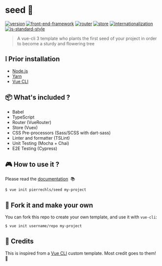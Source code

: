 # seed 🌱

[![version](https://img.shields.io/badge/version-3.0.9-green.svg?style=flat-square)](https://github.com/pierrechls/seed) [![front-end-framework](https://img.shields.io/badge/framework-vue.js-lightgrey.svg?style=flat-square)](http://vuejs.org/) [![router](https://img.shields.io/badge/router-vue--router-lightgrey.svg?style=flat-square)](http://router.vuejs.org/en/index.html) [![store](https://img.shields.io/badge/state--management-vuex-lightgrey.svg?style=flat-square)](http://vuex.vuejs.org/) [![internationalization](https://img.shields.io/badge/internationalization-vue--i18n-lightgrey.svg?style=flat-square)](https://github.com/kazupon/vue-i18n) [![js-standard-style](https://img.shields.io/badge/code_style-standard-lightgrey.svg?style=flat-square)](http://standardjs.com/)

> A vue-cli 3 template who plants the first seed of your project in order to become a sturdy and flowering tree

## :grey_exclamation: Prior installation

- [Node.js](https://nodejs.org/en/download/)
- [Yarn](https://yarnpkg.com/lang/en/docs/install/)
- [Vue CLI](https://cli.vuejs.org/guide/installation.html)

## :package: What's included ?

- Babel
- TypeScript
- Router (VueRouter)
- Store (Vuex)
- CSS Pre-processors (Sass/SCSS with dart-sass)
- Linter and formatter (TSLint)
- Unit Testing (Mocha + Chai)
- E2E Testing (Cypress)

## :video_game: How to use it ?

Please read the [documentation](https://pierrechls.github.io/seed/) &nbsp;📚

``` bash
$ vue init pierrechls/seed my-project
```

## :twisted_rightwards_arrows: Fork it and make your own

You can fork this repo to create your own template, and use it with `vue-cli`:

``` bash
$ vue init username/repo my-project
```

## :tada: Credits

This is inspired from a [Vue CLI](https://cli.vuejs.org/) custom template. Most credit goes to them! 👏
